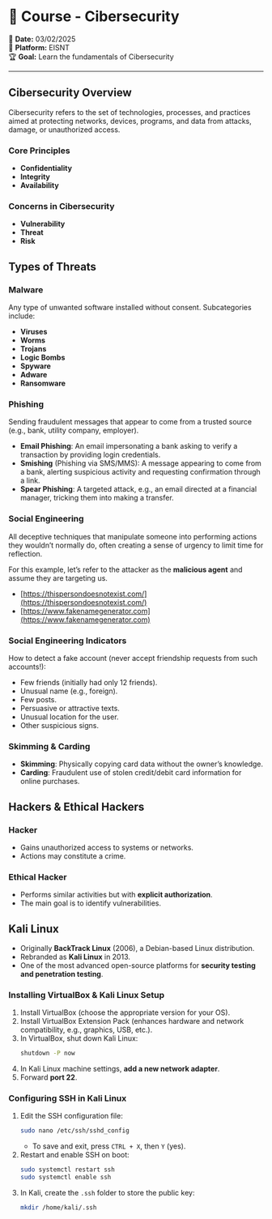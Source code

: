 # 🐧 Course - Cibersecurity  

📅 **Date:** 03/02/2025  
🔗 **Platform:** EISNT  
🏆 **Goal:** Learn the fundamentals of Cibersecurity  

---  

## Cibersecurity Overview  
Cibersecurity refers to the set of technologies, processes, and practices aimed at protecting networks, devices, programs, and data from attacks, damage, or unauthorized access.  

### Core Principles  
- **Confidentiality**  
- **Integrity**  
- **Availability**  

### Concerns in Cibersecurity  
- **Vulnerability**  
- **Threat**  
- **Risk**  

## Types of Threats  
### Malware  
Any type of unwanted software installed without consent. Subcategories include:  
- **Viruses**  
- **Worms**  
- **Trojans**  
- **Logic Bombs**  
- **Spyware**  
- **Adware**  
- **Ransomware**  

### Phishing  
Sending fraudulent messages that appear to come from a trusted source (e.g., bank, utility company, employer).  
- **Email Phishing**: An email impersonating a bank asking to verify a transaction by providing login credentials.  
- **Smishing** (Phishing via SMS/MMS): A message appearing to come from a bank, alerting suspicious activity and requesting confirmation through a link.  
- **Spear Phishing**: A targeted attack, e.g., an email directed at a financial manager, tricking them into making a transfer.  

### Social Engineering  
All deceptive techniques that manipulate someone into performing actions they wouldn’t normally do, often creating a sense of urgency to limit time for reflection.  

For this example, let’s refer to the attacker as the **malicious agent** and assume they are targeting us.  
- [https://thispersondoesnotexist.com/](https://thispersondoesnotexist.com/)  
- [https://www.fakenamegenerator.com](https://www.fakenamegenerator.com)  

### Social Engineering Indicators  
How to detect a fake account (never accept friendship requests from such accounts!):  
- Few friends (initially had only 12 friends).  
- Unusual name (e.g., foreign).  
- Few posts.  
- Persuasive or attractive texts.  
- Unusual location for the user.  
- Other suspicious signs.  

### Skimming & Carding  
- **Skimming**: Physically copying card data without the owner’s knowledge.  
- **Carding**: Fraudulent use of stolen credit/debit card information for online purchases.  

## Hackers & Ethical Hackers  
### Hacker  
- Gains unauthorized access to systems or networks.  
- Actions may constitute a crime.  

### Ethical Hacker  
- Performs similar activities but with **explicit authorization**.  
- The main goal is to identify vulnerabilities.  

## Kali Linux  
- Originally **BackTrack Linux** (2006), a Debian-based Linux distribution.  
- Rebranded as **Kali Linux** in 2013.  
- One of the most advanced open-source platforms for **security testing and penetration testing**.  

### Installing VirtualBox & Kali Linux Setup  
1. Install VirtualBox (choose the appropriate version for your OS).  
2. Install VirtualBox Extension Pack (enhances hardware and network compatibility, e.g., graphics, USB, etc.).  
3. In VirtualBox, shut down Kali Linux:  
   ```bash
   shutdown -P now
   ```  
4. In Kali Linux machine settings, **add a new network adapter**.  
5. Forward **port 22**.  

### Configuring SSH in Kali Linux  
1. Edit the SSH configuration file:  
   ```bash
   sudo nano /etc/ssh/sshd_config
   ```  
   - To save and exit, press `CTRL + X`, then `Y` (yes).  
2. Restart and enable SSH on boot:  
   ```bash
   sudo systemctl restart ssh
   sudo systemctl enable ssh
   ```  
3. In Kali, create the `.ssh` folder to store the public key:  
   ```bash
   mkdir /home/kali/.ssh
   ```